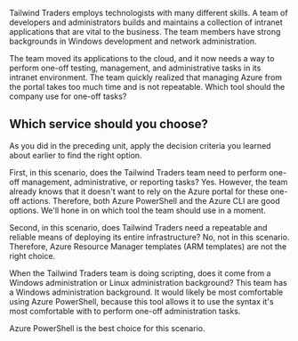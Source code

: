 Tailwind Traders employs technologists with many different skills.  A team of developers and administrators builds and maintains a collection of intranet applications that are vital to the business.  The team members have strong backgrounds in Windows development and network administration.  

The team moved its applications to the cloud, and it now needs a way to perform one-off testing, management, and administrative tasks in its intranet environment.  The team quickly realized that managing Azure from the portal takes too much time and is not repeatable.  Which tool should the company use for one-off tasks?

## Which service should you choose?

As you did in the preceding unit, apply the decision criteria you learned about earlier to find the right option.

First, in this scenario, does the Tailwind Traders team need to perform one-off management, administrative, or reporting tasks?  Yes. However, the team already knows that it doesn't want to rely on the Azure portal for these one-off actions.  Therefore, both Azure PowerShell and the Azure CLI are good options.  We'll hone in on which tool the team should use in a moment.

Second, in this scenario, does Tailwind Traders need a repeatable and reliable means of deploying its entire infrastructure?  No, not in this scenario.  Therefore, Azure Resource Manager templates (ARM templates) are not the right choice.

When the Tailwind Traders team is doing scripting, does it come from a Windows administration or Linux administration background?  This team has a Windows administration background. It would likely be most comfortable using Azure PowerShell, because this tool allows it to use the syntax it's most comfortable with to perform one-off administration tasks.

Azure PowerShell is the best choice for this scenario.
